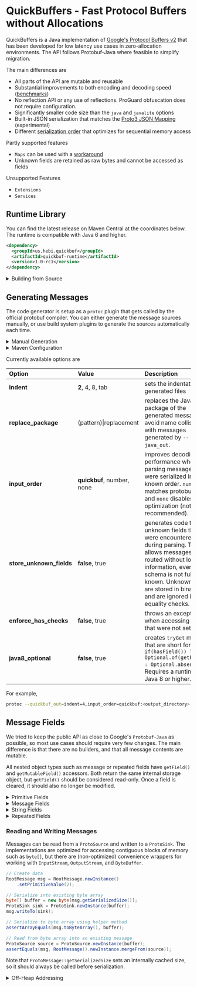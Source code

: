 # QuickBuffers - Fast Protocol Buffers without Allocations

QuickBuffers is a Java implementation of [Google's Protocol Buffers v2](https://developers.google.com/protocol-buffers) that has been developed for low latency use cases in zero-allocation environments. The API follows Protobuf-Java where feasible to simplify migration.

The main differences are

 * All parts of the API are mutable and reusable
 * Substantial improvements to both encoding and decoding speed ([benchmarks](./benchmarks))
 * No reflection API or any use of reflections. ProGuard obfuscation does not require configuration.
 * Significantly smaller code size than the `java` and `javalite` options
 * Built-in JSON serialization that matches the [Proto3 JSON Mapping](https://developers.google.com/protocol-buffers/docs/proto3#json) (experimental)
 * Different [serialization order](https://github.com/HebiRobotics/QuickBuffers/wiki/Serialization-Order) that optimizes for sequential memory access

Partly supported features
* `Maps` can be used with a [workaround](https://developers.google.com/protocol-buffers/docs/proto3#backwards-compatibility)
* Unknown fields are retained as raw bytes and cannot be accessed as fields

 Unsupported Features
 * `Extensions` 
 * `Services`

## Runtime Library

You can find the latest release on Maven Central at the coordinates below. The runtime is compatible with Java 6 and higher.

```XML
<dependency>
  <groupId>us.hebi.quickbuf</groupId>
  <artifactId>quickbuf-runtime</artifactId>
  <version>1.0-rc1</version>
</dependency>
```

<details>
<summary>Building from Source</summary><p>

The project can be built with `mvn package` using JDK8 through JDK17.

Note that protoc plugins get started by the `protoc` executable and exchange information via protobuf messages on `std::in` and `std::out`. While this makes it fairly simple to get the schema information, it makes it quite difficult to setup unit tests and debug plugins during development. To work around this, the `parser` module contains a tiny protoc-plugin that stores the raw request from `std::in` inside a file that can be loaded in unit tests during development of the actual generator plugin.

For this reason the `generator` modules requires the packaged output of the `parser` module, so you always need to run the `package` goal. `mvn clean test` will not work. `mvn clean package --projects generator,runtime -am` omits building the benchmarks.

</p></details> 

## Generating Messages

The code generator is setup as a `protoc` plugin that gets called by the official protobuf compiler. You can either generate the message sources manually, or use build system plugins to generate the sources automatically each time.

<details>
<summary>Manual Generation</summary><p>

* Download an appropriate `protoc.exe` from [Maven Central](https://repo1.maven.org/maven2/com/google/protobuf/protoc/) and add the directory to the `$PATH` (tested with `protoc-3.7.0` through `protoc-3.19.4`)
* Download [protoc-gen-quickbuf](https://github.com/HebiRobotics/QuickBuffers/releases/download/1.0-rc1/protoc-gen-quickbuf-1.0-rc1.zip) and extract the files into the same directory or somewhere else on the `$PATH`.
  * Running the plugin requires Java8 or higher to be installed
  * Protoc does have an option to define a plugin path, but it does not seem to work with the wrapper scripts
* Call `protoc` with `--quickbuf_out=<options>:./path/to/generate`

</p></details>

<details>
<summary>Maven Configuration</summary><p>

The configuration below downloads the QuickBuffers generator plugin, puts it on the correct path, and executes protoc using the `protoc-jar-maven-plugin`. The default settings assume that the proto files are located in `src/main/protobuf`.

```XML
<build>
    <plugins>

       <!-- Downloads QuickBuffers generator plugin -->
        <plugin>
            <artifactId>maven-antrun-plugin</artifactId>
            <version>1.8</version>
            <executions>
                <execution>
                    <id>download-quickbuf-plugin</id>
                    <phase>generate-sources</phase>
                    <configuration>
                        <tasks>
                            <taskdef resource="net/sf/antcontrib/antcontrib.properties"
                                     classpathref="maven.plugin.classpath"/>

                            <!-- Download plugin files -->
                            <get src="https://github.com/HebiRobotics/QuickBuffers/releases/download/1.0-rc1/protoc-gen-quickbuf-1.0-rc1.zip"
                                 dest="${project.basedir}/protoc-gen-quickbuf.zip" skipexisting="true" verbose="on"/>
                            <unzip src="${project.basedir}/protoc-gen-quickbuf.zip" dest="${project.basedir}" overwrite="false"/>

                            <!--
                            The executing directory does not end up on the $PATH on Linux, so we need to use the
                            pluginPath protoc option. Unfortunately, this requires us to specify the (full) absolute
                            path to the OS-dependent executable. Typically this would be done via OS-specific Maven
                            Profiles, but that would ruin the copy & paste experience and require changes in multiple
                            sections of the pom file. As a workaround, we can select the correct file and give it a
                            common name that we can use in the plugin path. Unfortunately, after some tests we found
                            that Windows only accepts .exe and .bat files, and .exe does not work with scripts.
                            Thus, the file needs to have a .bat extension.
                             -->
                            <if>
                                <os family="windows"/>
                                <then>
                                    <copy file="${project.basedir}\protoc-gen-quickbuf.bat"
                                          tofile="${project.basedir}\protoc-gen-quickbuf-plugin.bat"/>
                                </then>
                                <else>
                                    <copy file="${project.basedir}/protoc-gen-quickbuf"
                                          tofile="${project.basedir}/protoc-gen-quickbuf-plugin.bat"/>

                                    <!-- Unzip does not preserve permissions, so we need to fix the executable bits -->
                                    <chmod perm="775" file="${project.basedir}/protoc-gen-quickbuf"/>
                                    <chmod perm="775" file="${project.basedir}/protoc-gen-quickbuf-plugin.bat"/>
                                </else>
                            </if>
                        </tasks>
                    </configuration>
                    <goals>
                        <goal>run</goal>
                    </goals>
                </execution>
            </executions>
            <dependencies>
                <dependency>
                    <groupId>ant-contrib</groupId>
                    <artifactId>ant-contrib</artifactId>
                    <version>1.0b3</version>
                    <exclusions>
                        <exclusion>
                            <groupId>ant</groupId>
                            <artifactId>ant</artifactId>
                        </exclusion>
                    </exclusions>
                </dependency>
            </dependencies>
        </plugin>

        <!-- Calls protoc.exe and generate messages -->
        <plugin>
            <groupId>com.github.os72</groupId>
            <artifactId>protoc-jar-maven-plugin</artifactId>
            <version>3.8.0</version>
            <executions>
                <execution>
                    <phase>generate-sources</phase>
                    <goals>
                        <goal>run</goal>
                    </goals>
                    <configuration>
                        <protocVersion>3.19.4</protocVersion>

                        <!-- plugin configuration, options, etc. -->
                        <outputTargets>
                            <outputTarget>
                                <pluginPath>${project.basedir}/protoc-gen-quickbuf-plugin.bat</pluginPath>
                                <type>quickbuf</type>
                                <outputOptions>store_unknown_fields=false</outputOptions>
                            </outputTarget>
                        </outputTargets>

                    </configuration>
                </execution>
            </executions>
        </plugin>

    </plugins>
</build>
```

</p></details> 

Currently available options are

| Option | Value | Description |
| :----------- | :----------- | :----------- |
| **indent** | **2**, 4, 8, tab | sets the indentation in generated files |
| **replace_package** | (pattern)&#124;replacement | replaces the Java package of the generated messages to avoid name collisions with messages generated by `--java_out`. |
| **input_order** | **quickbuf**, number, none | improves decoding performance when parsing messages that were serialized in a known order. `number` matches protobuf-java, and `none` disables this optimization (not recommended). |
| **store_unknown_fields** | **false**, true  | generates code to retain unknown fields that were encountered during parsing. This allows messages to be routed without losing information, even if the schema is not fully known. Unknown fields are stored in binary form and are ignored in equality checks. |
| **enforce_has_checks** | **false**, true  | throws an exception when accessing fields that were not set |                               
| **java8_optional** | **false**, true  |  creates `tryGet` methods that are short for `return if(hasField()) ? Optional.of(getField()) : Optional.absent()`. Requires a runtime with Java 8 or higher. |                               

For example, 
```bash
protoc --quickbuf_out=indent=4,input_order=quickbuf:<output_directory> <proto_files>
``` 

## Message Fields

We tried to keep the public API as close to Google's `Protobuf-Java` as possible, so most use cases should require very few changes. The main difference is that there are no builders, and that all message contents are mutable.

All nested object types such as message or repeated fields have `getField()` and `getMutableField()` accessors. Both return the same internal storage object, but `getField()` should be considered read-only. Once a field is cleared, it should also no longer be modified.

<details>
<summary>Primitive Fields</summary><p>

All primitive values generate the same accessors and behavior as Protobuf-Java's `Builder` classes

```proto
// .proto
message SimpleMessage {
    optional int32 primitive_value = 1;
}
```

```Java
// simplified generated code
public final class SimpleMessage {
    public SimpleMessage setPrimitiveValue(int value);
    public SimpleMessage clearPrimitiveValue();
    public boolean hasPrimitiveValue();
    public int getPrimitiveValue();

    private int primitiveValue;
}
```

</p></details> 

<details>
<summary>Message Fields</summary><p>

Nested message types are `final` and allocated during construction time. Setting the field copies the internal data, but does not change the reference, so the best way to set nested message content is by directly accessing the internal store with `getMutableNestedMessage()`.

```proto
// .proto
message NestedMessage {
    optional int32 primitive_value = 1;
}
message RootMessage {
    optional NestedMessage nested_message = 1;
}
```

```Java
// simplified generated code
public final class RootMessage {
    public RootMessage setNestedMessage(NestedMessage value); // copies contents to internal message
    public RootMessage clearNestedMessage(); // clears has bit as well as the backing object
    public boolean hasNestedMessage();
    public NestedMessage getNestedMessage(); // internal message -> treat as read-only
    public NestedMessage getMutableNestedMessage(); // internal message -> may be modified until has state is cleared

    private final NestedMessage nestedMessage = NestedMessage.newInstance();
}
```

```Java
// (1) setting nested values via 'set' (does a data copy!)
msg.setNestedMessage(NestedMessage().newInstance().setPrimitiveValue(0));

// (2) modify the internal store directly (recommended)
RootMessage msg = RootMessage.newInstance();
msg.getMutableNestedMessage().setPrimitiveValue(0);
```

</p></details> 

<details>
<summary>String Fields</summary><p>

`String` types are internally stored as `Utf8String` that are lazily parsed and can be set with `CharSequence`. Since Java `String` objects are immutable, there are additional access methods to allow for decoding characters into a reusable `StringBuilder` instance, as well as for using a custom `Utf8Decoder` that can implement interning.

```proto
// .proto
message SimpleMessage {
    optional string optional_string = 2;
}
```

```Java
// simplified generated code
public final class SimpleMessage {
    public SimpleMessage setOptionalString(CharSequence value);
    public SimpleMessage clearOptionalString(); // sets length = 0
    public boolean hasOptionalString();
    public String getOptionalString(); // lazily converted string
    public Utf8String getOptionalStringBytes(); // internal representation -> treat as read-only
    public Utf8String getMutableOptionalStringBytes(); // internal representation -> may be modified until has state is cleared

    private final Utf8String optionalString = Utf8String.newEmptyInstance();
}
```

```Java
// Get characters
SimpleMessage msg = SimpleMessage.newInstance()
    .setOptionalString("my-text");

StringBuilder chars = new StringBuilder();
msg.getOptionalStringBytes().getChars(chars); // chars now contains "my-text"
```

</p></details> 

<details>
<summary>Repeated Fields</summary><p>

Repeated scalar fields work mostly the same as String fields, but the internal `array()` can be accessed directly if needed. Repeated messages and object types provide a `next()` method that adds one element and provides a mutable reference to it.

```proto
// .proto
message SimpleMessage {
    repeated double repeated_double   = 42;
}
```

```Java
// simplified generated code
public final class SimpleMessage {
    public SimpleMessage addRepeatedDouble(double value); // adds one value
    public SimpleMessage addAllRepeatedDouble(double... values); // adds N values
    public SimpleMessage clearRepeatedDouble(); // sets length = 0
    public boolean hasRepeatedDouble();
    public RepeatedDouble getRepeatedDouble(); // internal store -> treat as read-only
    public RepeatedDouble getMutableRepeatedDouble(); // internal store -> may be modified 

    private final RepeatedDouble repeatedDouble = RepeatedDouble.newEmptyInstance();
}
```

Note that repeated stores can currently only expand, but we may add something similar to `StringBuilder::trimToSize` to get rid of unneeded memory (`TODO`).

</details>

### Reading and Writing Messages

Messages can be read from a `ProtoSource` and written to a `ProtoSink`. The implementations are optimized for accessing contiguous blocks of memory such as `byte[]`, but there are (non-optimized) convenience wrappers for working with `InputStream`, `OutputStream`, and `ByteBuffer`.

```Java
// Create data
RootMessage msg = RootMessage.newInstance()
    .setPrimitiveValue(2);

// Serialize into existing byte array
byte[] buffer = new byte[msg.getSerializedSize()];
ProtoSink sink = ProtoSink.newInstance(buffer);
msg.writeTo(sink);

// Serialize to byte array using helper method
assertArrayEquals(msg.toByteArray(), buffer);

// Read from byte array into an existing message
ProtoSource source = ProtoSource.newInstance(buffer);
assertEquals(msg, RootMessage().newInstance.mergeFrom(source));
```

Note that `ProtoMessage::getSerializedSize` sets an internally cached size, so it should always be called before serialization.

<details>
<summary>Off-Heap Addressing</summary><p>

Depending on platform support for `sun.misc.Unsafe`, the `DirectSource` and `DirectSink` implementations allow working with off-heap memory.

Note that this is only intended for reducing unnecessary memory copies when working with direct NIO buffers. Contrary to popular belief, there are no performance benefits when using byte-wise actions of `Unsafe` over working with regular `byte[]` arrays. Many cases actually perform slightly slower.

```Java
// Create message
SimpleMessage msg = SimpleMessage.newInstance();
msg.setRequiredField(1);

// Write to direct buffer
ByteBuffer directBuffer = ByteBuffer.allocateDirect(msg.getSerializedSize());
ProtoSink directSink = ProtoSink.newDirectSink();
directSink.setOutput(directBuffer);
msg.writeTo(directSink);
directBuffer.limit(directSink.getTotalBytesWritten());

// Read from direct buffer
ProtoSource directSource = ProtoSource.newDirectSource();
directSource.setInput(directBuffer);
SimpleMessage msg2 = SimpleMessage.parseFrom(directSource);
assertEquals(msg, msg2);
```

</details>

<!-- 
## More Information

### Mutability

Our main reason for creating this project was that all commonly available Protobuf implementations (Java, JavaLite, Wire) favor immutable messages, and that they can't be used without resulting in significant amounts of allocations. While this is not a problem for most applications, the GC pressure becomes an issue when working with complex nested messages at very high rates and with very low deadlines. Allocations can also become a performance bottleneck when iterating over large files with millions or more protobuf entries. QuickBuffers considers all message contents to be mutable and reusable. 

### Eager Allocation

The use cases we are targeting often care less about allocations during startup, but it is often important that there are no allocations in steady state. Thus, all object-type fields inside a message are `final` and are allocated immediately at object instantiation. This also makes it more likely that messages are allocated in a contiguous block and that the serialization can be done with a more sequential access pattern.

Unfortunately, we currently have no way of knowing an appropriate initial size for repeated fields, so they are initialized empty and may grow as needed. In the future, we may add custom options to specify a default and/or maximum size.  (`TODO`)

Be aware that this prevents the definition of cycles in the message definitions.

-->
